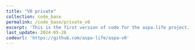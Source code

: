 ```yaml
---
title: "V0 private"
collection: code_base
permalink: /code_base/private_v0
excerpt: 'This is the first version of code for the aspa.life project. Please contact us at aspa.life1@gmail.com for accessing the private code.'
last_update: 2024-05-26
codeurl: 'https://github.com/aspa-life/aspa-v0'
---
```

